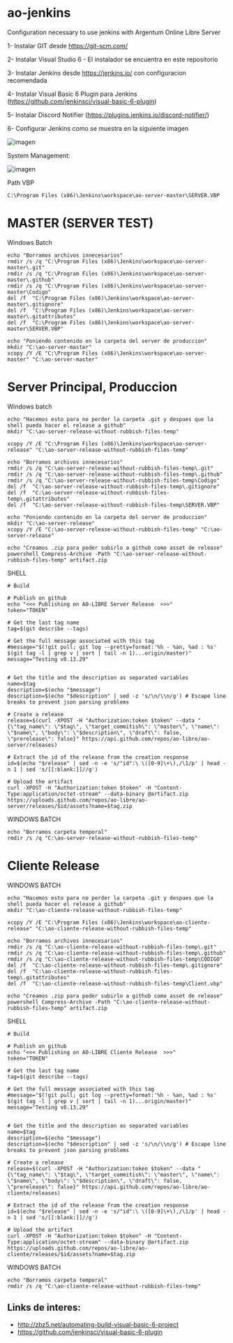 # ao-jenkins
Configuration necessary to use jenkins with Argentum Online Libre Server

1- Instalar GIT desde https://git-scm.com/

2- Instalar Visual Studio 6 - El instalador se encuentra en este repositorio

3- Instalar Jenkins desde https://jenkins.io/ con configuracion recomendada

4- Instalar Visual Basic 6 Plugin para Jenkins (https://github.com/jenkinsci/visual-basic-6-plugin)

5- Instalar Discord Notifier (https://plugins.jenkins.io/discord-notifier/)

6- Configurar Jenkins como se muestra en la siguiente imagen

![imagen](https://github.com/ao-libre/ao-jenkins/blob/master/jenkins-config.png)


System Management:

![imagen](https://raw.githubusercontent.com/ao-libre/ao-jenkins/master/jenkins%20vb6.png)

Path VBP
```
C:\Program Files (x86)\Jenkins\workspace\ao-server-master\SERVER.VBP
```



# MASTER (SERVER TEST)

Windows Batch
```
echo "Borramos archivos innecesarios"
rmdir /s /q "C:\Program Files (x86)\Jenkins\workspace\ao-server-master\.git" 
rmdir /s /q "C:\Program Files (x86)\Jenkins\workspace\ao-server-master\.github"
rmdir /s /q "C:\Program Files (x86)\Jenkins\workspace\ao-server-master\Codigo"
del /f  "C:\Program Files (x86)\Jenkins\workspace\ao-server-master\.gitignore"
del /f  "C:\Program Files (x86)\Jenkins\workspace\ao-server-master\.gitattributes"
del /f  "C:\Program Files (x86)\Jenkins\workspace\ao-server-master\SERVER.VBP"

echo "Poniendo contenido en la carpeta del server de produccion"
mkdir "C:\ao-server-master" 
xcopy /Y /E "C:\Program Files (x86)\Jenkins\workspace\ao-server-master" "C:\ao-server-master"
```

# Server Principal, Produccion

Windows batch
```
echo "Hacemos esto para no perder la carpeta .git y despues que la shell pueda hacer el release a github"
mkdir "C:\ao-server-release-without-rubbish-files-temp"

xcopy /Y /E "C:\Program Files (x86)\Jenkins\workspace\ao-server-release" "C:\ao-server-release-without-rubbish-files-temp"

echo "Borramos archivos innecesarios"
rmdir /s /q "C:\ao-server-release-without-rubbish-files-temp\.git" 
rmdir /s /q "C:\ao-server-release-without-rubbish-files-temp\.github"
rmdir /s /q "C:\ao-server-release-without-rubbish-files-temp\Codigo"
del /f  "C:\ao-server-release-without-rubbish-files-temp\.gitignore"
del /f  "C:\ao-server-release-without-rubbish-files-temp\.gitattributes"
del /f  "C:\ao-server-release-without-rubbish-files-temp\SERVER.VBP"

echo "Poniendo contenido en la carpeta del server de produccion"
mkdir "C:\ao-server-release" 
xcopy /Y /E "C:\ao-server-release-without-rubbish-files-temp" "C:\ao-server-release"

echo "Creamos .zip para poder subirlo a github como asset de release"
powershell Compress-Archive -Path "C:\ao-server-release-without-rubbish-files-temp" artifact.zip
```

SHELL
```
# Build

# Publish on github
echo "<<< Publishing on AO-LIBRE Server Release  >>>"
token="TOKEN"

# Get the last tag name
tag=$(git describe --tags)

# Get the full message associated with this tag
#message="$(!git pull; git log --pretty=format:'%h - %an, %ad : %s' $(git tag -l | grep v | sort | tail -n 1)...origin/master)"
message="Testing v0.13.29"


# Get the title and the description as separated variables
name=$tag
description=$(echo "$message")
description=$(echo "$description" | sed -z 's/\n/\\n/g') # Escape line breaks to prevent json parsing problems

# Create a release
release=$(curl -XPOST -H "Authorization:token $token" --data "{\"tag_name\": \"$tag\", \"target_commitish\": \"master\", \"name\": \"$name\", \"body\": \"$description\", \"draft\": false, \"prerelease\": false}" https://api.github.com/repos/ao-libre/ao-server/releases)

# Extract the id of the release from the creation response
id=$(echo "$release" | sed -n -e 's/"id":\ \([0-9]\+\),/\1/p' | head -n 1 | sed 's/[[:blank:]]//g')

# Upload the artifact
curl -XPOST -H "Authorization:token $token" -H "Content-Type:application/octet-stream" --data-binary @artifact.zip https://uploads.github.com/repos/ao-libre/ao-server/releases/$id/assets?name=$tag.zip
```

WINDOWS BATCH
```
echo "Borramos carpeta temporal"
rmdir /s /q "C:\ao-server-release-without-rubbish-files-temp"
```

# Cliente Release

WINDOWS BATCH
```
echo "Hacemos esto para no perder la carpeta .git y despues que la shell pueda hacer el release a github"
mkdir "C:\ao-cliente-release-without-rubbish-files-temp"

xcopy /Y /E "C:\Program Files (x86)\Jenkins\workspace\ao-cliente-release" "C:\ao-cliente-release-without-rubbish-files-temp"

echo "Borramos archivos innecesarios"
rmdir /s /q "C:\ao-cliente-release-without-rubbish-files-temp\.git" 
rmdir /s /q "C:\ao-cliente-release-without-rubbish-files-temp\.github"
rmdir /s /q "C:\ao-cliente-release-without-rubbish-files-temp\CODIGO"
del /f  "C:\ao-cliente-release-without-rubbish-files-temp\.gitignore"
del /f  "C:\ao-cliente-release-without-rubbish-files-temp\.gitattributes"
del /f  "C:\ao-cliente-release-without-rubbish-files-temp\Client.vbp"

echo "Creamos .zip para poder subirlo a github como asset de release"
powershell Compress-Archive -Path "C:\ao-cliente-release-without-rubbish-files-temp" artifact.zip
```

SHELL
```
# Build

# Publish on github
echo "<<< Publishing on AO-LIBRE Cliente Release  >>>"
token="TOKEN"

# Get the last tag name
tag=$(git describe --tags)

# Get the full message associated with this tag
#message="$(!git pull; git log --pretty=format:'%h - %an, %ad : %s' $(git tag -l | grep v | sort | tail -n 1)...origin/master)"
message="Testing v0.13.29"


# Get the title and the description as separated variables
name=$tag
description=$(echo "$message")
description=$(echo "$description" | sed -z 's/\n/\\n/g') # Escape line breaks to prevent json parsing problems

# Create a release
release=$(curl -XPOST -H "Authorization:token $token" --data "{\"tag_name\": \"$tag\", \"target_commitish\": \"master\", \"name\": \"$name\", \"body\": \"$description\", \"draft\": false, \"prerelease\": false}" https://api.github.com/repos/ao-libre/ao-cliente/releases)

# Extract the id of the release from the creation response
id=$(echo "$release" | sed -n -e 's/"id":\ \([0-9]\+\),/\1/p' | head -n 1 | sed 's/[[:blank:]]//g')

# Upload the artifact
curl -XPOST -H "Authorization:token $token" -H "Content-Type:application/octet-stream" --data-binary @artifact.zip https://uploads.github.com/repos/ao-libre/ao-cliente/releases/$id/assets?name=$tag.zip
```

WINDOWS BATCH
```
echo "Borramos carpeta temporal"
rmdir /s /q "C:\ao-cliente-release-without-rubbish-files-temp"
```

## Links de interes:
- http://zbz5.net/automating-build-visual-basic-6-project
- https://github.com/jenkinsci/visual-basic-6-plugin
